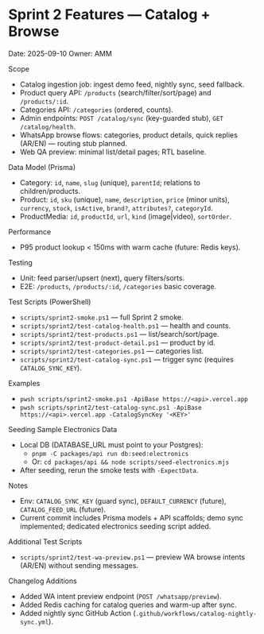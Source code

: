 # Sprint 2 Features — Catalog + Browse

Date: 2025-09-10
Owner: AMM

Scope
- Catalog ingestion job: ingest demo feed, nightly sync, seed fallback.
- Product query API: `/products` (search/filter/sort/page) and `/products/:id`.
- Categories API: `/categories` (ordered, counts).
- Admin endpoints: `POST /catalog/sync` (key-guarded stub), `GET /catalog/health`.
- WhatsApp browse flows: categories, product details, quick replies (AR/EN) — routing stub planned.
- Web QA preview: minimal list/detail pages; RTL baseline.

Data Model (Prisma)
- Category: `id`, `name`, `slug` (unique), `parentId`; relations to children/products.
- Product: `id`, `sku` (unique), `name`, `description`, `price` (minor units), `currency`, `stock`, `isActive`, `brand?`, `attributes?`, `categoryId`.
- ProductMedia: `id`, `productId`, `url`, `kind` (image|video), `sortOrder`.

Performance
- P95 product lookup < 150ms with warm cache (future: Redis keys).

Testing
- Unit: feed parser/upsert (next), query filters/sorts.
- E2E: `/products`, `/products/:id`, `/categories` basic coverage.

Test Scripts (PowerShell)
- `scripts/sprint2-smoke.ps1` — full Sprint 2 smoke.
- `scripts/sprint2/test-catalog-health.ps1` — health and counts.
- `scripts/sprint2/test-products.ps1` — list/search/sort/page.
- `scripts/sprint2/test-product-detail.ps1` — product by id.
- `scripts/sprint2/test-categories.ps1` — categories list.
- `scripts/sprint2/test-catalog-sync.ps1` — trigger sync (requires `CATALOG_SYNC_KEY`).

Examples
- `pwsh scripts/sprint2-smoke.ps1 -ApiBase https://<api>.vercel.app`
- `pwsh scripts/sprint2/test-catalog-sync.ps1 -ApiBase https://<api>.vercel.app -CatalogSyncKey '<KEY>'`

Seeding Sample Electronics Data
- Local DB (DATABASE_URL must point to your Postgres):
  - `pnpm -C packages/api run db:seed:electronics`
  - Or: `cd packages/api && node scripts/seed-electronics.mjs`
- After seeding, rerun the smoke tests with `-ExpectData`.

Notes
- Env: `CATALOG_SYNC_KEY` (guard sync), `DEFAULT_CURRENCY` (future), `CATALOG_FEED_URL` (future).
- Current commit includes Prisma models + API scaffolds; demo sync implemented; dedicated electronics seeding script added.

Additional Test Scripts
- `scripts/sprint2/test-wa-preview.ps1` — preview WA browse intents (AR/EN) without sending messages.

Changelog Additions
- Added WA intent preview endpoint (`POST /whatsapp/preview`).
- Added Redis caching for catalog queries and warm-up after sync.
- Added nightly sync GitHub Action (`.github/workflows/catalog-nightly-sync.yml`).
